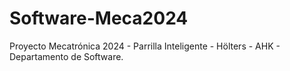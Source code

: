 # Software-Meca2024
Proyecto Mecatrónica 2024 - Parrilla Inteligente - Hölters - AHK - Departamento de Software.
